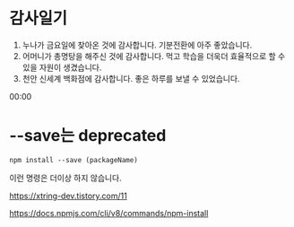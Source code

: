# 감사일기

1. 누나가 금요일에 찾아온 것에 감사합니다. 기분전환에 아주 좋았습니다.
2. 어머니가 총명탕을 해주신 것에 감사합니다. 먹고 학습을 더욱더 효율적으로 할 수 있을 자원이 생겼습니다.
3. 천안 신세계 백화점에 감사합니다. 좋은 하루를 보낼 수 있었습니다.

00:00

# --save는 deprecated

```shell
npm install --save (packageName)
```

이런 명령은 더이상 하지 않습니다.

https://xtring-dev.tistory.com/11

https://docs.npmjs.com/cli/v8/commands/npm-install

